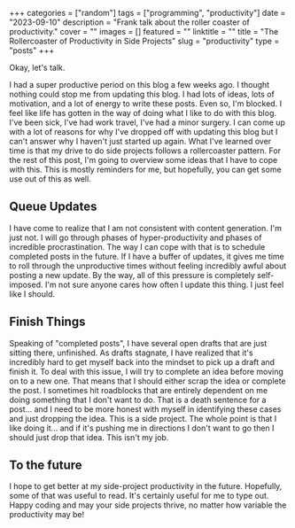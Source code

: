 +++
categories = ["random"]
tags = ["programming", "productivity"]
date = "2023-09-10"
description = "Frank talk about the roller coaster of productivity."
cover = ""
images = []
featured = ""
linktitle = ""
title = "The Rollercoaster of Productivity in Side Projects"
slug = "productivity"
type = "posts"
+++

Okay, let's talk.

I had a super productive period on this blog a few weeks ago. I thought nothing could stop me from updating this blog. I had lots of ideas, lots of motivation, and a lot of energy to write these posts. Even so, I'm blocked. I feel like life has gotten in the way of doing what I like to do with this blog. I've been sick, I've had work travel, I've had a minor surgery. I can come up with a lot of reasons for why I've dropped off with updating this blog but I can't answer why I haven't just started up again. What I've learned over time is that my drive to do side projects follows a rollercoaster pattern. For the rest of this post, I'm going to overview some ideas that I have to cope with this. This is mostly reminders for me, but hopefully, you can get some use out of this as well.

## Queue Updates
I have come to realize that I am not consistent with content generation. I'm just not. I will go through phases of hyper-productivity and phases of incredible procrastination. The way I can cope with that is to schedule completed posts in the future. If I have a buffer of updates, it gives me time to roll through the unproductive times without feeling incredibly awful about posting a new update. By the way, all of this pressure is completely self-imposed. I'm not sure anyone cares how often I update this thing. I just feel like I should.

## Finish Things
Speaking of "completed posts", I have several open drafts that are just sitting there, unfinished. As drafts stagnate, I have realized that it's incredibly hard to get myself back into the mindset to pick up a draft and finish it. To deal with this issue, I will try to complete an idea before moving on to a new one. That means that I should either scrap the idea or complete the post. I sometimes hit roadblocks that are entirely dependent on me doing something that I don't want to do. That is a death sentence for a post... and I need to be more honest with myself in identifying these cases and just dropping the idea. This is a side project. The whole point is that I like doing it... and if it's pushing me in directions I don't want to go then I should just drop that idea. This isn't my job.

## To the future
I hope to get better at my side-project productivity in the future. Hopefully, some of that was useful to read. It's certainly useful for me to type out. Happy coding and may your side projects thrive, no matter how variable the productivity may be!
